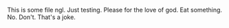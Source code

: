 This is some file ngl.
Just testing. Please for the love of god. Eat something.
No. Don't. That's a joke.
